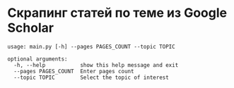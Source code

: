 # Скрапинг статей по теме из Google Scholar

```
usage: main.py [-h] --pages PAGES_COUNT --topic TOPIC

optional arguments:
  -h, --help           show this help message and exit
  --pages PAGES_COUNT  Enter pages count
  --topic TOPIC        Select the topic of interest
```
